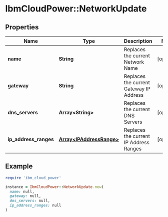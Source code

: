 # IbmCloudPower::NetworkUpdate

## Properties

| Name | Type | Description | Notes |
| ---- | ---- | ----------- | ----- |
| **name** | **String** | Replaces the current Network Name | [optional] |
| **gateway** | **String** | Replaces the current Gateway IP Address | [optional] |
| **dns_servers** | **Array&lt;String&gt;** | Replaces the current DNS Servers | [optional] |
| **ip_address_ranges** | [**Array&lt;IPAddressRange&gt;**](IPAddressRange.md) | Replaces the current IP Address Ranges | [optional] |

## Example

```ruby
require 'ibm_cloud_power'

instance = IbmCloudPower::NetworkUpdate.new(
  name: null,
  gateway: null,
  dns_servers: null,
  ip_address_ranges: null
)
```

